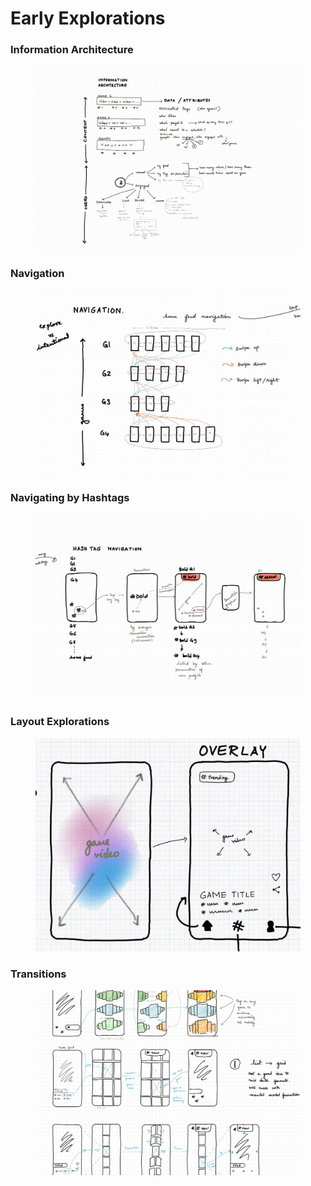 # Early Explorations

### Information Architecture

<figure><img src="../../../.gitbook/assets/image (13) (1) (1).png" alt=""><figcaption></figcaption></figure>

### Navigation

<figure><img src="../../../.gitbook/assets/image (14) (1) (1) (1).png" alt=""><figcaption></figcaption></figure>

### Navigating by Hashtags

<figure><img src="../../../.gitbook/assets/image (15) (1) (1).png" alt=""><figcaption></figcaption></figure>

### Layout Explorations

<figure><img src="../../../.gitbook/assets/image (16) (1) (1).png" alt=""><figcaption></figcaption></figure>

### Transitions

<figure><img src="../../../.gitbook/assets/image (18) (1) (1).png" alt=""><figcaption></figcaption></figure>









